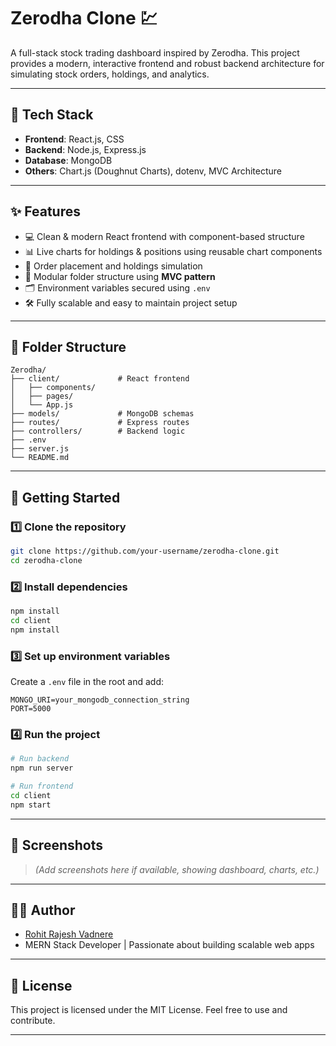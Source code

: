 # Zerodha Clone 💹

A full-stack stock trading dashboard inspired by Zerodha. This project provides a modern, interactive frontend and robust backend architecture for simulating stock orders, holdings, and analytics.

---

## 🔧 Tech Stack

- **Frontend**: React.js, CSS
- **Backend**: Node.js, Express.js
- **Database**: MongoDB
- **Others**: Chart.js (Doughnut Charts), dotenv, MVC Architecture

---

## ✨ Features

- 💻 Clean & modern React frontend with component-based structure  
- 📊 Live charts for holdings & positions using reusable chart components  
- 🧾 Order placement and holdings simulation  
- 📁 Modular folder structure using **MVC pattern**  
- 🗂️ Environment variables secured using `.env`  
- 🛠️ Fully scalable and easy to maintain project setup

---

## 📁 Folder Structure

```
Zerodha/
├── client/             # React frontend
│   ├── components/
│   ├── pages/
│   └── App.js
├── models/             # MongoDB schemas
├── routes/             # Express routes
├── controllers/        # Backend logic
├── .env
├── server.js
└── README.md
```

---

## 🚀 Getting Started

### 1️⃣ Clone the repository
```bash
git clone https://github.com/your-username/zerodha-clone.git
cd zerodha-clone
```

### 2️⃣ Install dependencies
```bash
npm install
cd client
npm install
```

### 3️⃣ Set up environment variables
Create a `.env` file in the root and add:

```
MONGO_URI=your_mongodb_connection_string
PORT=5000
```

### 4️⃣ Run the project

```bash
# Run backend
npm run server

# Run frontend
cd client
npm start
```

---

## 📸 Screenshots

> *(Add screenshots here if available, showing dashboard, charts, etc.)*

---

## 🧑‍💻 Author

- [Rohit Rajesh Vadnere](https://github.com/rohit_vadnere-2525)
- MERN Stack Developer | Passionate about building scalable web apps

---

## 📜 License

This project is licensed under the MIT License. Feel free to use and contribute.

---
